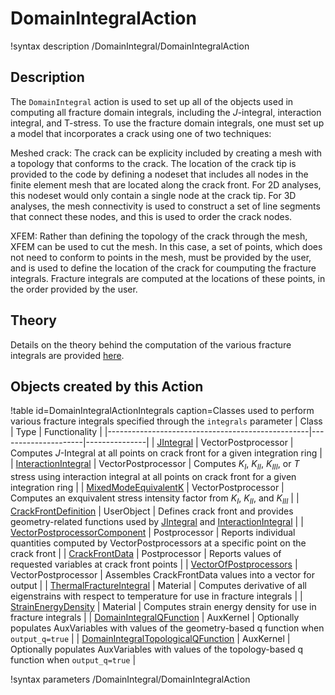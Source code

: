 # DomainIntegralAction

!syntax description /DomainIntegral/DomainIntegralAction

## Description

The `DomainIntegral` action is used to set up all of the objects used in computing all fracture domain integrals, including the $J$-integral, interaction integral, and T-stress. To use the fracture domain integrals, one must set up a model that incorporates a crack using one of two techniques:

Meshed crack: The crack can be explicity included by creating a mesh with a topology that conforms to the crack. The location of the crack tip is provided to the code by defining a nodeset that includes all nodes in the finite element mesh that are located along the crack front. For 2D analyses, this nodeset would only contain a single node at the crack tip.  For 3D analyses, the mesh connectivity is used to construct a set of line segments that connect these nodes, and this is used to order the crack nodes.

XFEM: Rather than defining the topology of the crack through the mesh, XFEM can be used to cut the mesh. In this case, a set of points, which does not need to conform to points in the mesh, must be provided by the user, and is used to define the location of the crack for coumputing the fracture integrals. Fracture integrals are computed at the locations of these points, in the order provided by the user.

## Theory

Details on the theory behind the computation of the various fracture integrals are provided [here](FractureIntegrals.md).

## Objects created by this Action

!table id=DomainIntegralActionIntegrals caption=Classes used to perform various fracture integrals specified through the `integrals` parameter
| Class                                            | Type                | Functionality |
|--------------------------------------------------|---------------------|---------------|
| [JIntegral](JIntegral.md)                        | VectorPostprocessor | Computes $J$-Integral at all points on crack front for a given integration ring |
| [InteractionIntegral](InteractionIntegral.md)    | VectorPostprocessor | Computes $K_I$, $K_{II}$, $K_{III}$, or $T$ stress using interaction integral at all points on crack front for a given integration ring |
| [MixedModeEquivalentK](MixedModeEquivalentK.md)  | VectorPostprocessor | Computes an exquivalent stress intensity factor from $K_I$, $K_{II}$, and $K_{III}$ |
| [CrackFrontDefinition](CrackFrontDefinition.md)  | UserObject | Defines crack front and provides geometry-related functions used by [JIntegral](JIntegral.md) and [InteractionIntegral](InteractionIntegral.md) |
| [VectorPostprocessorComponent](framework:VectorPostprocessorComponent.md) | Postprocessor | Reports individual quantities computed by VectorPostprocessors at a specific point on the crack front |
| [CrackFrontData](CrackFrontData.md) | Postprocessor | Reports values of requested variables at crack front points |
| [VectorOfPostprocessors](framework:VectorOfPostprocessors.md) | VectorPostprocessor | Assembles CrackFrontData values into a vector for output |
| [ThermalFractureIntegral](ThermalFractureIntegral.md) | Material | Computes derivative of all eigenstrains with respect to temperature for use in fracture integrals |
| [StrainEnergyDensity](StrainEnergyDensity.md) | Material | Computes strain energy density for use in fracture integrals |
| [DomainIntegralQFunction](DomainIntegralQFunction.md) | AuxKernel | Optionally populates AuxVariables with values of the geometry-based q function when `output_q=true` |
| [DomainIntegralTopologicalQFunction](DomainIntegralTopologicalQFunction.md) | AuxKernel | Optionally populates AuxVariables with values of the topology-based q function when `output_q=true` |

!syntax parameters /DomainIntegral/DomainIntegralAction
